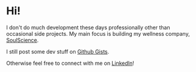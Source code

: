 # Hi! 

I don't do much development these days professionally other than occasional side projects. My main focus is building my wellness company, [SoulScience](https://www.soulsciencehq.com). 

I still post some dev stuff on [Github Gists](https://gist.github.com/darnocer). 

Otherwise feel free to connect with me on [LinkedIn](https://www.linkedin.com/in/darian-nocera/)!
